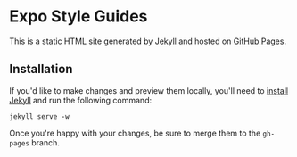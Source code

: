 Expo Style Guides
=================


This is a static HTML site generated by [Jekyll](http://jekyllrb.com/) and hosted on [GitHub Pages](https://pages.github.com/).


Installation
------------
If you'd like to make changes and preview them locally, you'll need to [install Jekyll](http://jekyllrb.com/docs/installation/) and run the following command:

    jekyll serve -w

Once you're happy with your changes, be sure to merge them to the `gh-pages` branch.
